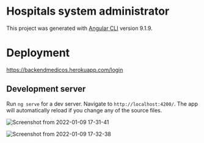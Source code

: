 # Hospitals system administrator

This project was generated with [Angular CLI](https://github.com/angular/angular-cli) version 9.1.9.

# Deployment
https://backendmedicos.herokuapp.com/login

## Development server

Run `ng serve` for a dev server. Navigate to `http://localhost:4200/`. The app will automatically reload if you change any of the source files.

![Screenshot from 2022-01-09 17-31-41](https://user-images.githubusercontent.com/46875264/148703814-abf096fd-aa9a-484c-bfe1-94feb92e9c6f.png)


![Screenshot from 2022-01-09 17-32-38](https://user-images.githubusercontent.com/46875264/148703830-d8e4f6e7-1af7-46cc-9b9c-9dab8d911459.png)
